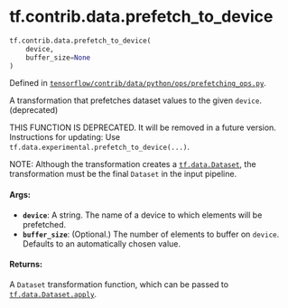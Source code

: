 <div itemscope itemtype="http://developers.google.com/ReferenceObject">
<meta itemprop="name" content="tf.contrib.data.prefetch_to_device" />
<meta itemprop="path" content="Stable" />
</div>

# tf.contrib.data.prefetch_to_device

``` python
tf.contrib.data.prefetch_to_device(
    device,
    buffer_size=None
)
```



Defined in [`tensorflow/contrib/data/python/ops/prefetching_ops.py`](/code/stable/tensorflow/contrib/data/python/ops/prefetching_ops.py).

A transformation that prefetches dataset values to the given `device`. (deprecated)

THIS FUNCTION IS DEPRECATED. It will be removed in a future version.
Instructions for updating:
Use `tf.data.experimental.prefetch_to_device(...)`.

NOTE: Although the transformation creates a <a href="../../../tf/data/Dataset.md"><code>tf.data.Dataset</code></a>, the
transformation must be the final `Dataset` in the input pipeline.

#### Args:

* <b>`device`</b>: A string. The name of a device to which elements will be prefetched.
* <b>`buffer_size`</b>: (Optional.) The number of elements to buffer on `device`.
    Defaults to an automatically chosen value.


#### Returns:

A `Dataset` transformation function, which can be passed to
<a href="../../../tf/data/Dataset.md#apply"><code>tf.data.Dataset.apply</code></a>.